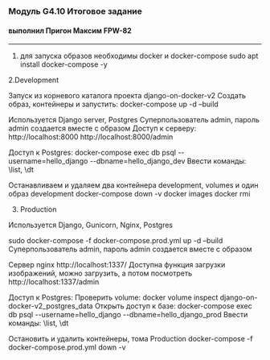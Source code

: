 ### Модуль G4.10 Итоговое задание
#### выполнил Пригон Максим FPW-82
***
1. для запуска образов необходимы docker и docker-compose
sudo apt install docker-compose -y

2.Development

Запуск из корневого каталога проекта django-on-docker-v2
Создать образ, контейнеры и запустить:
docker-compose up -d –build

Используется Django server, Postgres
Суперпользователь admin, пароль admin создается вместе с образом
Доступ к серверу:
http://localhost:8000
http://localhost:8000/admin

Доступ к Postgres:
docker-compose exec db psql --username=hello_django --dbname=hello_django_dev
Ввести команды: \list, \dt

Останавливаем и удаляем два контейнера development, volumes и один образ development
docker-compose down -v
docker images
docker rmi <image ID>

3. Production

Используется Django, Gunicorn, Nginx, Postgres

sudo docker-compose -f docker-compose.prod.yml up -d –build
Суперпользователь admin, пароль admin создается вместе с образом

Сервер nginx
http://localhost:1337/
Доступна функция загрузки изображений, можно загрузить, а потом посмотреть
http://localhost:1337/admin

Доступ к Postgres:
Проверить volume:
docker volume inspect django-on-docker-v2_postgres_data
Открыть доступ к базе:
docker-compose exec db psql --username=hello_django --dbname=hello_django_prod
Ввести команды: \list, \dt

Остановить и удалить контейнеры, тома Production
docker-compose -f docker-compose.prod.yml down -v
